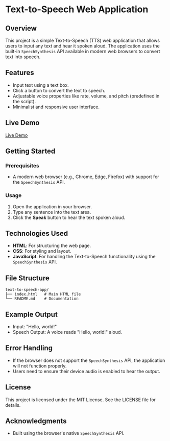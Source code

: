 # Text-to-Speech Web Application

## Overview
This project is a simple Text-to-Speech (TTS) web application that allows users to input any text and hear it spoken aloud. The application uses the built-in `SpeechSynthesis` API available in modern web browsers to convert text into speech.

## Features
- Input text using a text box.
- Click a button to convert the text to speech.
- Adjustable voice properties like rate, volume, and pitch (predefined in the script).
- Minimalist and responsive user interface.

## Live Demo
[Live Demo](https://amal-rekshin.github.io/Text_To_Speech/)

## Getting Started

### Prerequisites
- A modern web browser (e.g., Chrome, Edge, Firefox) with support for the `SpeechSynthesis` API.

### Usage
1. Open the application in your browser.
2. Type any sentence into the text area.
3. Click the **Speak** button to hear the text spoken aloud.

## Technologies Used
- **HTML**: For structuring the web page.
- **CSS**: For styling and layout.
- **JavaScript**: For handling the Text-to-Speech functionality using the `SpeechSynthesis` API.

## File Structure
```
text-to-speech-app/
├── index.html   # Main HTML file
└── README.md    # Documentation
```

## Example Output
- Input: "Hello, world!"
- Speech Output: A voice reads "Hello, world!" aloud.

## Error Handling
- If the browser does not support the `SpeechSynthesis` API, the application will not function properly.
- Users need to ensure their device audio is enabled to hear the output.

## License
This project is licensed under the MIT License. See the LICENSE file for details.

## Acknowledgments
- Built using the browser's native `SpeechSynthesis` API.

